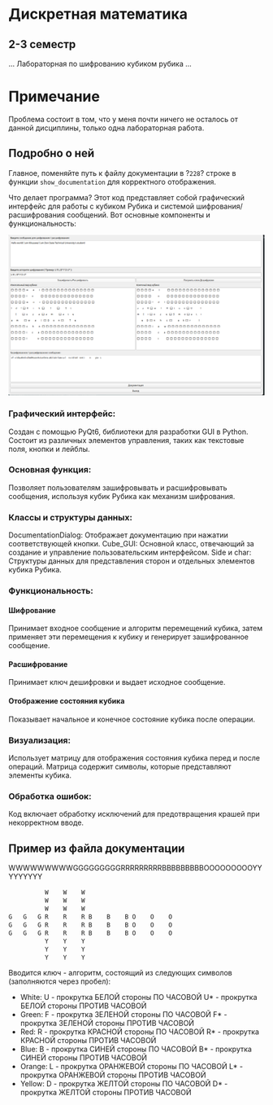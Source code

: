 
# Дискретная математика
## 2-3 семестр

... Лабораторная по шифрованию кубиком рубика ...

# Примечание
Проблема состоит в том, что у меня почти ничего не осталось от данной дисциплины, только одна лабораторная работа.

## Подробно о ней
Главное, поменяйте путь к файлу документации в ?`228`? строке в функции `show_documentation` для корректного отображения.

Что делает программа? 
Этот код представляет собой графический интерфейс для работы с кубиком Рубика и системой шифрования/расшифрования сообщений. Вот основные компоненты и функциональность:

![image](https://github.com/Kikuzawa/DSTU_VKB/blob/main/Discrete_Mathematic/screenshot/screenshot_14122024_093735.png)


### Графический интерфейс:
Создан с помощью PyQt6, библиотеки для разработки GUI в Python.
Состоит из различных элементов управления, таких как текстовые поля, кнопки и лейблы.
### Основная функция:
Позволяет пользователям зашифровывать и расшифровывать сообщения, используя кубик Рубика как механизм шифрования.
### Классы и структуры данных:
DocumentationDialog: Отображает документацию при нажатии соответствующей кнопки.
Cube_GUI: Основной класс, отвечающий за создание и управление пользовательским интерфейсом.
Side и char: Структуры данных для представления сторон и отдельных элементов кубика Рубика.
### Функциональность:
#### Шифрование
Принимает входное сообщение и алгоритм перемещений кубика, затем применяет эти перемещения к кубику и генерирует зашифрованное сообщение.
#### Расшифрование
Принимает ключ дешифровки и выдает исходное сообщение.
#### Отображение состояния кубика
Показывает начальное и конечное состояние кубика после операции.
### Визуализация:
Использует матрицу для отображения состояния кубика перед и после операций.
Матрица содержит символы, которые представляют элементы кубика.
### Обработка ошибок:
Код включает обработку исключений для предотвращения крашей при некорректном вводе.

## Пример из файла документации
WWWWWWWWWGGGGGGGGGRRRRRRRRRBBBBBBBBBOOOOOOOOOYYYYYYYYY


```
		  W    W    W
		  W    W    W
		  W    W    W
G   G   G R    R    R B    B    B O    O    O
G   G   G R    R    R B    B    B O    O    O
G   G   G R    R    R B    B    B O    O    O
		  Y    Y    Y
		  Y    Y    Y
		  Y    Y    Y
```


Вводится ключ -  алгоритм, состоящий из следующих символов (заполняются через пробел):
- White:
	U - прокрутка БЕЛОЙ стороны ПО ЧАСОВОЙ
	U* - прокрутка БЕЛОЙ стороны ПРОТИВ ЧАСОВОЙ
- Green:
	F - прокрутка ЗЕЛЕНОЙ стороны ПО ЧАСОВОЙ
	F* - прокрутка ЗЕЛЕНОЙ стороны ПРОТИВ ЧАСОВОЙ
- Red:
	R - прокрутка КРАСНОЙ стороны ПО ЧАСОВОЙ
	R* - прокрутка КРАСНОЙ стороны ПРОТИВ ЧАСОВОЙ
- Blue:
	B - прокрутка СИНЕЙ стороны ПО ЧАСОВОЙ
	B* - прокрутка СИНЕЙ стороны ПРОТИВ ЧАСОВОЙ
- Orange:
	L - прокрутка ОРАНЖЕВОЙ стороны ПО ЧАСОВОЙ
	L* - прокрутка ОРАНЖЕВОЙ стороны ПРОТИВ ЧАСОВОЙ
- Yellow:
	D - прокрутка ЖЕЛТОЙ стороны ПО ЧАСОВОЙ
	D* - прокрутка ЖЕЛТОЙ стороны ПРОТИВ ЧАСОВОЙ


